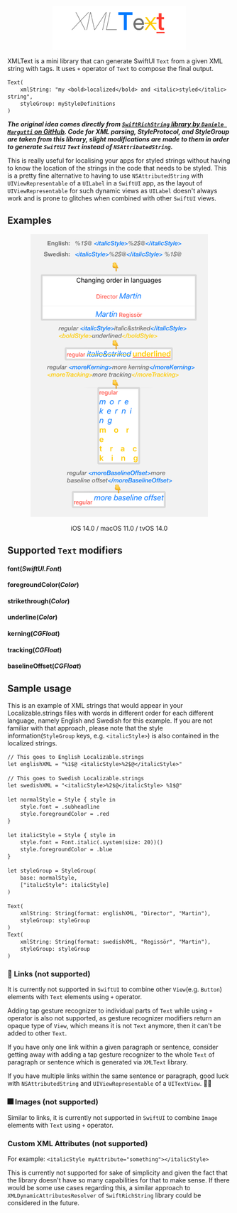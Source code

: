 <p align="center">
<img src="Docs/logo.png" width="300" max-width="80%" alt="glide"/>
</p>

XMLText is a mini library that can generate SwiftUI `Text` from a given XML string with tags. It uses `+` operator of `Text` to compose the final output.

```
Text(
    xmlString: "my <bold>localized</bold> and <italic>styled</italic> string",
    styleGroup: myStyleDefinitions
)
```

***The original idea comes directly from [`SwiftRichString` library by `Daniele Margutti` on GitHub](https://github.com/malcommac/SwiftRichString). Code for XML parsing, StyleProtocol, and StyleGroup are taken from this library, slight modifications are made to them in order to generate `SwiftUI` `Text` instead of `NSAttributedString`.***

This is really useful for localising your apps for styled strings without having to know the location of the strings in the code that needs to be styled. This is a pretty fine alternative to having to use `NSAttributedString` with `UIViewRepresentable` of a `UILabel` in a `SwiftUI` app, as the layout of `UIViewRepresentable` for such dynamic views as `UILabel` doesn't always work and is prone to glitches when combined with other `SwiftUI` views.

## Examples
<p align="center">
<img src="Docs/examples.png" width="400" max-width="80%" alt="glide devices"/>
</p>

<p align="center">
iOS 14.0 / macOS 11.0 / tvOS 14.0
</p>

## Supported `Text` modifiers

#### font(*SwiftUI.Font*)
#### foregroundColor(*Color*)
#### strikethrough(*Color*)
#### underline(*Color*)
#### kerning(*CGFloat*)
#### tracking(*CGFloat*)
#### baselineOffset(*CGFloat*)

## Sample usage

This is an example of XML strings that would appear in your Localizable.strings files with words in different order for each different language, namely English and Swedish for this example.
If you are not familiar with that approach, please note that the style information(`StyleGroup` keys, e.g. `<italicStyle>`) is also contained in the localized strings.


```
// This goes to English Localizable.strings
let englishXML = "%1$@ <italicStyle>%2$@</italicStyle>"

// This goes to Swedish Localizable.strings
let swedishXML = "<italicStyle>%2$@</italicStyle> %1$@"

let normalStyle = Style { style in
	style.font = .subheadline
	style.foregroundColor = .red
}

let italicStyle = Style { style in
	style.font = Font.italic(.system(size: 20))()
	style.foregroundColor = .blue
}

let styleGroup = StyleGroup(
	base: normalStyle,
	["italicStyle": italicStyle]
)

Text(
	xmlString: String(format: englishXML, "Director", "Martin"),
	styleGroup: styleGroup
)
Text(
	xmlString: String(format: swedishXML, "Regissör", "Martin"),
	styleGroup: styleGroup
)
```

### 🔗 Links (not supported)

It is currently not supported in `SwiftUI` to combine other `View`(e.g. `Button`) elements with `Text` elements using `+` operator.

Adding tap gesture recognizer to individual parts of `Text` while using `+` operator is also not supported, as gesture recognizer modifiers return an opaque type of `View`, which means it is not `Text` anymore, then it can't be added to other `Text`.
 
If you have only one link within a given paragraph or sentence, consider getting away with adding a tap gesture recognizer to the whole `Text` of paragraph or sentence which is generated via `XMLText` library.

If you have multiple links within the same sentence or paragraph, good luck with `NSAttributedString` and `UIViewRepresentable` of a `UITextView`. 🤷‍♂️

### 🎆 Images (not supported)

Similar to links, it is currently not supported in `SwiftUI` to combine `Image` elements with `Text` using `+` operator.

### Custom XML Attributes (not supported)

For example: `<italicStyle myAttribute="something"></italicStyle>`

This is currently not supported for sake of simplicity and given the fact that the library doesn't have so many capabilities for that to make sense. If there would be some use cases regarding this, a similar approach to `XMLDynamicAttributesResolver` of `SwiftRichString` library could be considered in the future.